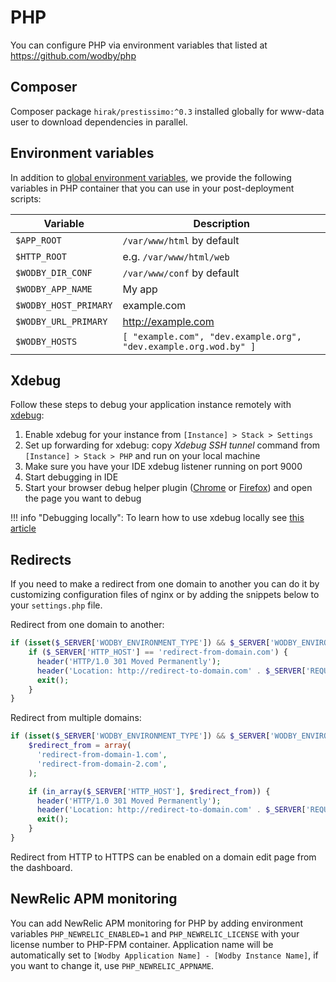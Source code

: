 # PHP

You can configure PHP via environment variables that listed at https://github.com/wodby/php

## Composer

Composer package `hirak/prestissimo:^0.3` installed globally for www-data user to download dependencies in parallel.

## Environment variables

In addition to [global environment variables](https://docs.wodby.com/infrastructure/environment-variables.html), we provide the following variables in PHP container that you can use in your post-deployment scripts:

| Variable              | Description                                                      |
| --------------------- | ---------------------------------------------------------------- |
| `$APP_ROOT`           | `/var/www/html` by default                                       |
| `$HTTP_ROOT`          | e.g. `/var/www/html/web`                                         |
| `$WODBY_DIR_CONF`     | `/var/www/conf` by default                                       |
| `$WODBY_APP_NAME`     | My app                                                           |
| `$WODBY_HOST_PRIMARY` | example.com                                                      |
| `$WODBY_URL_PRIMARY`  | http://example.com                                               |
| `$WODBY_HOSTS`        | `[ "example.com", "dev.example.org", "dev.example.org.wod.by" ]` |

## Xdebug

Follow these steps to debug your application instance remotely with [xdebug](http://xdebug.org/docs/install):

1. Enable xdebug for your instance from `[Instance] > Stack > Settings`
2. Set up forwarding for xdebug: copy _Xdebug SSH tunnel_ command from `[Instance] > Stack > PHP` and run on your local machine
3. Make sure you have your IDE xdebug listener running on port 9000
4. Start debugging in IDE
5. Start your browser debug helper plugin ([Chrome](https://chrome.google.com/webstore/detail/xdebug-helper/eadndfjplgieldjbigjakmdgkmoaaaoc?hl=en) or [Firefox](https://addons.mozilla.org/en-us/firefox/addon/the-easiest-xdebug)) and open the page you want to debug

!!! info "Debugging locally": 
    To learn how to use xdebug locally see [this article](../local/xdebug.md) 

## Redirects

If you need to make a redirect from one domain to another you can do it by customizing configuration files of nginx or by adding the snippets below to your `settings.php` file.

Redirect from one domain to another:

```php
if (isset($_SERVER['WODBY_ENVIRONMENT_TYPE']) && $_SERVER['WODBY_ENVIRONMENT_TYPE'] == 'prod' && php_sapi_name() != "cli") {
    if ($_SERVER['HTTP_HOST'] == 'redirect-from-domain.com') {
      header('HTTP/1.0 301 Moved Permanently');
      header('Location: http://redirect-to-domain.com' . $_SERVER['REQUEST_URI']);
      exit();
    }
}
```

Redirect from multiple domains:

```php
if (isset($_SERVER['WODBY_ENVIRONMENT_TYPE']) && $_SERVER['WODBY_ENVIRONMENT_TYPE'] == 'prod' && php_sapi_name() != "cli") {
    $redirect_from = array(
      'redirect-from-domain-1.com',
      'redirect-from-domain-2.com',
    );

    if (in_array($_SERVER['HTTP_HOST'], $redirect_from)) {
      header('HTTP/1.0 301 Moved Permanently');
      header('Location: http://redirect-to-domain.com' . $_SERVER['REQUEST_URI']);
      exit();
    }
}
```

Redirect from HTTP to HTTPS can be enabled on a domain edit page from the dashboard.

## NewRelic APM monitoring

You can add NewRelic APM monitoring for PHP by adding environment variables `PHP_NEWRELIC_ENABLED=1` and `PHP_NEWRELIC_LICENSE` with your license number to PHP-FPM container. Application name will be automatically set to `[Wodby Application Name] - [Wodby Instance Name]`, if you want to change it, use `PHP_NEWRELIC_APPNAME`. 
